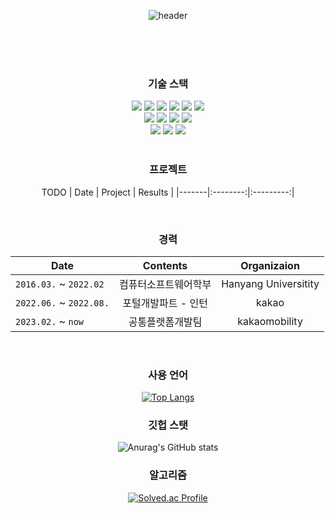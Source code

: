 <div align="center"> 

![header](https://capsule-render.vercel.app/api?type=cylinder&color=000000&height=150&section=header&text=noel7781&fontColor=ffffff&fontSize=70&animation=fadeIn&fontAlignY=55&desc=%20&descAlignY=62&descAlign=62)
  
<br/>
<br/>
<br/>

### 기술 스택

<img src="https://img.shields.io/badge/Java-007396?style=for-the-badge&logo=Java&logoColor=white">
<img src="https://img.shields.io/badge/Kotlin-7F52FF?style=for-the-badge&logo=Kotlin&logoColor=white">
<img src="https://img.shields.io/badge/SpringBoot-6DB33F?style=for-the-badge&logo=SpringBoot&logoColor=white">
<img src="https://img.shields.io/badge/MySQL-4479A1?style=for-the-badge&logo=MySQL&logoColor=white">
<img src="https://img.shields.io/badge/Redis-DC382D?style=for-the-badge&logo=Redis&logoColor=white">
<img src="https://img.shields.io/badge/MongoDB-47A248?style=for-the-badge&logo=MongoDB&logoColor=white"><br/>
<img src="https://img.shields.io/badge/JavaScript-F7DF1E?style=for-the-badge&logo=JavaScript&logoColor=white">
<img src="https://img.shields.io/badge/React-61DAFB?style=for-the-badge&logo=Spring&logoColor=white">
<img src="https://img.shields.io/badge/HTML5-E34F26?style=for-the-badge&logo=HTML5&logoColor=white">
<img src="https://img.shields.io/badge/CSS3-1572B6?style=for-the-badge&logo=CSS3&logoColor=white"><br/>
<img src="https://img.shields.io/badge/github-181717?style=for-the-badge&logo=github&logoColor=white">
<img src="https://img.shields.io/badge/VSCode-007ACC?style=for-the-badge&logo=VisualStudioCode&logoColor=white">
<img src="https://img.shields.io/badge/intellij-000000?style=for-the-badge&logo=IntellijIdea&logoColor=white">
<br/>
<br/>

### 프로젝트

TODO
| Date | Project | Results |
|-------|:--------:|:---------:|
<!-- |`2021.12.`   | [Twenty-Questions using Question Answering](https://github.com/boostcampaitech2/final-project-level3-nlp-09) | 부스트캠프 최종 프로젝트| -->

<br>

### 경력

| Date | Contents 	| Organizaion |
|-----	|:----------:	|:-----------:|
|`2016.03.` ~ `2022.02` | 컴퓨터소프트웨어학부 | Hanyang Universitity|
|`2022.06.` ~ `2022.08.`| 포털개발파트 - 인턴 | kakao |
|`2023.02.` ~ `now`| 공통플랫폼개발팀  | kakaomobility|
 
  <br/>

### 사용 언어
  
[![Top Langs](https://github-readme-stats.vercel.app/api/top-langs/?username=noel7781&layout=compact)](https://github.com/anuraghazra/github-readme-stats)
  
### 깃헙 스탯
![Anurag's GitHub stats](https://github-readme-stats.vercel.app/api?username=noel7781&show_icons=true&theme=radical)

### 알고리즘
[![Solved.ac Profile](http://mazassumnida.wtf/api/v2/generate_badge?boj=noel7781)](https://solved.ac/noel7781/)

</div>
